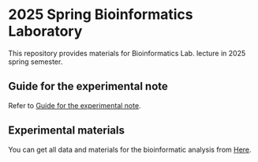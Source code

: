 # 2025 Spring Bioinformatics Laboratory
This repository provides materials for Bioinformatics Lab. lecture in 2025 spring semester.

## Guide for the experimental note
Refer to [Guide for the experimental note](https://github.com/mjkim-micro/bioinfo_lab/blob/main/Materials/Guideline).

## Experimental materials
You can get all data and materials for the bioinformatic analysis from [Here](https://github.com/mjkim-micro/bioinfo_lab/blob/main/Materials).
